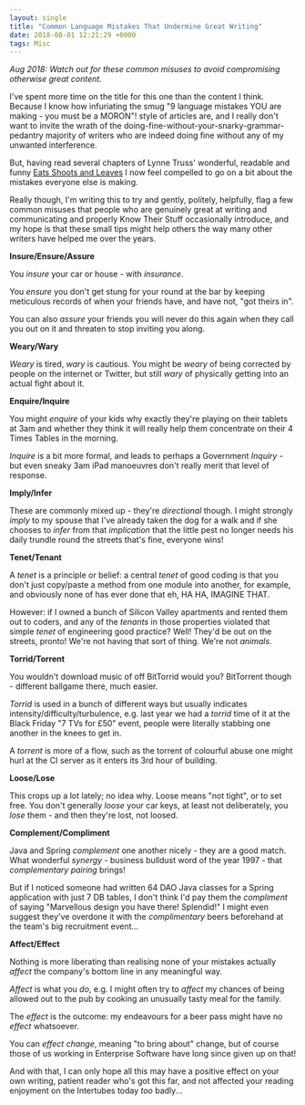 ```yaml
---
layout: single
title: "Common Language Mistakes That Undermine Great Writing"
date: 2018-08-01 12:21:29 +0000
tags: Misc
---
```

_Aug 2018: Watch out for these common misuses to avoid compromising otherwise great content._ 

I've spent more time on the title for this one than the content I think. Because I know how infuriating the smug 
"9 language mistakes YOU are making - you must be a MORON"! style of articles are, and I really don't want to invite 
the wrath of the doing-fine-without-your-snarky-grammar-pedantry majority of writers who are indeed doing fine without 
any of my unwanted interference. 

But, having read several chapters of Lynne Truss' wonderful, readable and 
funny [Eats Shoots and Leaves](https://www.amazon.co.uk/Eats-Shoots-Leaves-Lynne-Truss/dp/0007329067) I now feel 
compelled to go on a bit about the mistakes everyone else is making.

Really though, I'm writing this to try and gently, politely, helpfully, flag a few common misuses that people who are 
genuinely great at writing and communicating and properly Know Their Stuff occasionally introduce, and my hope is that 
these small tips might help others the way many other writers have helped me over the years. 


**Insure/Ensure/Assure**

You _insure_ your car or house - with _insurance_. 

You _ensure_ you don't get stung for your round at the bar by keeping meticulous records of when your friends have, 
and have not, "got theirs in".

You can also _assure_ your friends you will never do this again when they call you out on it and threaten to stop 
inviting you along.


**Weary/Wary**

_Weary_ is tired, _wary_ is cautious. You might be _weary_ of being corrected by people on the internet or Twitter, 
but still _wary_ of physically getting into an actual fight about it.


**Enquire/Inquire**

You might _enquire_ of your kids why exactly they're playing on their tablets at 3am and whether they 
think it will really help them concentrate on their 4 Times Tables in the morning.

_Inquire_ is a bit more formal, and leads to perhaps a Government _Inquiry_ - but even sneaky 3am iPad manoeuvres don't 
really merit that level of response.


**Imply/Infer**

These are commonly mixed up - they're _directional_ though. I might strongly _imply_ to my spouse that I've already taken 
the dog for a walk and if she chooses to _infer_ from that _implication_ that the little pest no longer needs his daily 
trundle round the streets that's fine, everyone wins! 


**Tenet/Tenant**

A _tenet_ is a principle or belief: a central _tenet_ of good coding is that you don't just copy/paste a method from 
one module into another, for example, and obviously none of has ever done that eh, HA HA, IMAGINE THAT. 

However: if I owned a bunch of Silicon Valley apartments and rented them out to coders, and any of the _tenants_ in those 
properties violated that simple _tenet_ of engineering good practice? Well! They'd be out on the streets, pronto! 
We're not having that sort of thing. We're not _animals_.


**Torrid/Torrent**

You wouldn't download music of off BitTorrid would you? BitTorrent though - different ballgame there, much easier.

_Torrid_ is used in a bunch of different ways but usually indicates intensity/difficulty/turbulence, e.g. last year we 
had a _torrid_ time of it at the Black Friday "7 TVs for £50" event, people were literally stabbing one another in the 
knees to get in.

A _torrent_ is more of a flow, such as the torrent of colourful abuse one might hurl at the CI server as it enters its 
3rd hour of building.  


**Loose/Lose**

This crops up a lot lately; no idea why. Loose means "not tight", or to set free. You don't generally _loose_ your 
car keys, at least not deliberately, you _lose_ them - and then they're lost, not loosed.


**Complement/Compliment**

Java and Spring _complement_ one another nicely - they are a good match. What wonderful _synergy_ - business bulldust 
word of the year 1997 - that _complementary pairing_ brings!

But if I noticed someone had written 64 DAO Java classes for a Spring application with just 7 DB tables, I don't think 
I'd pay them the _compliment_ of saying "Marvellous design you have there! Splendid!" I might even suggest they've 
overdone it with the _complimentary_ beers beforehand at the team's big recruitment event...
 

**Affect/Effect**

Nothing is more liberating than realising none of your mistakes actually _affect_ the company's bottom line in any 
meaningful way.

_Affect_ is what you _do_, e.g. I might often try to _affect_ my chances of being allowed out to the pub by 
cooking an unusually tasty meal for the family.

The _effect_ is the outcome: my endeavours for a beer pass might have no _effect_ whatsoever.

You can _effect change_, meaning "to bring about" change, but of course those of us working in Enterprise Software have 
long since given up on that!

And with that, I can only hope all this may have a positive effect on your own writing, patient reader who's got this 
far, and not affected your reading enjoyment on the Intertubes today _too_ badly...
